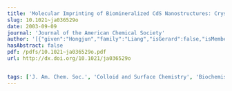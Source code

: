 ```yaml
---
title: 'Molecular Imprinting of Biomineralized CdS Nanostructures: Crystallographic Control Using Self-Assembled DNA−Membrane Templates'
slug: 10.1021~ja036529o
date: 2003-09-09
journal: 'Journal of the American Chemical Society'
author: '[{"given":"Hongjun","family":"Liang","isGerard":false,"isMember":true,"isFirst":false,"isCorresponding":false},{"given":"Thomas E.","family":"Angelini","isGerard":false,"isMember":true,"isFirst":false,"isCorresponding":false},{"given":"James","family":"Ho","isGerard":false,"isMember":false,"isFirst":false,"isCorresponding":false},{"given":"Paul V.","family":"Braun","isGerard":false,"isMember":false,"isFirst":false,"isCorresponding":false},{"given":"Gerard C. L.","family":"Wong","isGerard":true,"isMember":true,"isFirst":false,"isCorresponding":false}]'
hasAbstract: false
pdf: /pdfs/10.1021~ja036529o.pdf
url: http://dx.doi.org/10.1021/ja036529o


tags: ['J. Am. Chem. Soc.', 'Colloid and Surface Chemistry', 'Biochemistry', 'General Chemistry', 'Catalysis']
---
```

<!--truncate-->